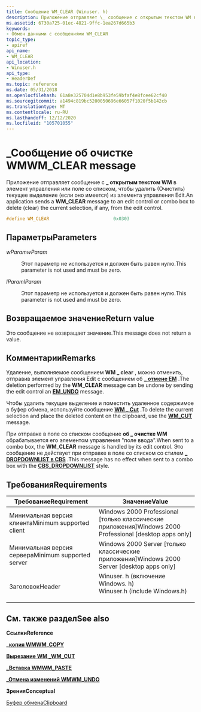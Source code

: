 ```yaml
---
title: Сообщение WM_CLEAR (Winuser. h)
description: Приложение отправляет \_ сообщение с открытым текстом WM в элемент управления или поле со списком, чтобы удалить (Очистить) текущее выделение (если оно имеется) из элемента управления Edit.
ms.assetid: 6730a725-01ec-4821-9ffc-1ea267d665b3
keywords:
- Обмен данными с сообщениями WM_CLEAR
topic_type:
- apiref
api_name:
- WM_CLEAR
api_location:
- Winuser.h
api_type:
- HeaderDef
ms.topic: reference
ms.date: 05/31/2018
ms.openlocfilehash: 61a8e325704d1e8b953fe59bfaf4e8fcee62cf40
ms.sourcegitcommit: a1494c819bc5200050696e66057f1020f5b142cb
ms.translationtype: MT
ms.contentlocale: ru-RU
ms.lasthandoff: 12/12/2020
ms.locfileid: "105701055"
---
```

# <a name="wm_clear-message"></a><span data-ttu-id="2b288-104">\_Сообщение об очистке WM</span><span class="sxs-lookup"><span data-stu-id="2b288-104">WM\_CLEAR message</span></span>

<span data-ttu-id="2b288-105">Приложение отправляет сообщение с **\_ открытым текстом WM** в элемент управления или поле со списком, чтобы удалить (Очистить) текущее выделение (если оно имеется) из элемента управления Edit.</span><span class="sxs-lookup"><span data-stu-id="2b288-105">An application sends a **WM\_CLEAR** message to an edit control or combo box to delete (clear) the current selection, if any, from the edit control.</span></span>


```C++
#define WM_CLEAR                        0x0303
```



## <a name="parameters"></a><span data-ttu-id="2b288-106">Параметры</span><span class="sxs-lookup"><span data-stu-id="2b288-106">Parameters</span></span>

<dl> <dt>

<span data-ttu-id="2b288-107">*wParam*</span><span class="sxs-lookup"><span data-stu-id="2b288-107">*wParam*</span></span> 
</dt> <dd>

<span data-ttu-id="2b288-108">Этот параметр не используется и должен быть равен нулю.</span><span class="sxs-lookup"><span data-stu-id="2b288-108">This parameter is not used and must be zero.</span></span>

</dd> <dt>

<span data-ttu-id="2b288-109">*lParam*</span><span class="sxs-lookup"><span data-stu-id="2b288-109">*lParam*</span></span> 
</dt> <dd>

<span data-ttu-id="2b288-110">Этот параметр не используется и должен быть равен нулю.</span><span class="sxs-lookup"><span data-stu-id="2b288-110">This parameter is not used and must be zero.</span></span>

</dd> </dl>

## <a name="return-value"></a><span data-ttu-id="2b288-111">Возвращаемое значение</span><span class="sxs-lookup"><span data-stu-id="2b288-111">Return value</span></span>

<span data-ttu-id="2b288-112">Это сообщение не возвращает значение.</span><span class="sxs-lookup"><span data-stu-id="2b288-112">This message does not return a value.</span></span>

## <a name="remarks"></a><span data-ttu-id="2b288-113">Комментарии</span><span class="sxs-lookup"><span data-stu-id="2b288-113">Remarks</span></span>

<span data-ttu-id="2b288-114">Удаление, выполняемое сообщением **WM \_ clear** , можно отменить, отправив элемент управления Edit с сообщением об [**\_ отмене EM**](../controls/em-undo.md) .</span><span class="sxs-lookup"><span data-stu-id="2b288-114">The deletion performed by the **WM\_CLEAR** message can be undone by sending the edit control an [**EM\_UNDO**](../controls/em-undo.md) message.</span></span>

<span data-ttu-id="2b288-115">Чтобы удалить текущее выделение и поместить удаленное содержимое в буфер обмена, используйте сообщение [**WM \_ Cut**](wm-cut.md) .</span><span class="sxs-lookup"><span data-stu-id="2b288-115">To delete the current selection and place the deleted content on the clipboard, use the [**WM\_CUT**](wm-cut.md) message.</span></span>

<span data-ttu-id="2b288-116">При отправке в поле со списком сообщение **об \_ очистке WM** обрабатывается его элементом управления "поле ввода".</span><span class="sxs-lookup"><span data-stu-id="2b288-116">When sent to a combo box, the **WM\_CLEAR** message is handled by its edit control.</span></span> <span data-ttu-id="2b288-117">Это сообщение не действует при отправке в поле со списком со стилем [**\_ DROPDOWNLIST в CBS**](../controls/combo-box-styles.md) .</span><span class="sxs-lookup"><span data-stu-id="2b288-117">This message has no effect when sent to a combo box with the [**CBS\_DROPDOWNLIST**](../controls/combo-box-styles.md) style.</span></span>

## <a name="requirements"></a><span data-ttu-id="2b288-118">Требования</span><span class="sxs-lookup"><span data-stu-id="2b288-118">Requirements</span></span>



| <span data-ttu-id="2b288-119">Требование</span><span class="sxs-lookup"><span data-stu-id="2b288-119">Requirement</span></span> | <span data-ttu-id="2b288-120">Значение</span><span class="sxs-lookup"><span data-stu-id="2b288-120">Value</span></span> |
|-------------------------------------|----------------------------------------------------------------------------------------------------------|
| <span data-ttu-id="2b288-121">Минимальная версия клиента</span><span class="sxs-lookup"><span data-stu-id="2b288-121">Minimum supported client</span></span><br/> | <span data-ttu-id="2b288-122">Windows 2000 Professional \[только классические приложения\]</span><span class="sxs-lookup"><span data-stu-id="2b288-122">Windows 2000 Professional \[desktop apps only\]</span></span><br/>                                               |
| <span data-ttu-id="2b288-123">Минимальная версия сервера</span><span class="sxs-lookup"><span data-stu-id="2b288-123">Minimum supported server</span></span><br/> | <span data-ttu-id="2b288-124">Windows 2000 Server \[только классические приложения\]</span><span class="sxs-lookup"><span data-stu-id="2b288-124">Windows 2000 Server \[desktop apps only\]</span></span><br/>                                                     |
| <span data-ttu-id="2b288-125">Заголовок</span><span class="sxs-lookup"><span data-stu-id="2b288-125">Header</span></span><br/>                   | <dl> <span data-ttu-id="2b288-126"><dt>Winuser. h (включение Windows. h)</dt></span><span class="sxs-lookup"><span data-stu-id="2b288-126"><dt>Winuser.h (include Windows.h)</dt></span></span> </dl> |



## <a name="see-also"></a><span data-ttu-id="2b288-127">См. также раздел</span><span class="sxs-lookup"><span data-stu-id="2b288-127">See also</span></span>

<dl> <dt>

<span data-ttu-id="2b288-128">**Ссылки**</span><span class="sxs-lookup"><span data-stu-id="2b288-128">**Reference**</span></span>
</dt> <dt>

[<span data-ttu-id="2b288-129">**\_копия WM**</span><span class="sxs-lookup"><span data-stu-id="2b288-129">**WM\_COPY**</span></span>](wm-copy.md)
</dt> <dt>

[<span data-ttu-id="2b288-130">**Вырезание WM \_**</span><span class="sxs-lookup"><span data-stu-id="2b288-130">**WM\_CUT**</span></span>](wm-cut.md)
</dt> <dt>

[<span data-ttu-id="2b288-131">**\_Вставка WM**</span><span class="sxs-lookup"><span data-stu-id="2b288-131">**WM\_PASTE**</span></span>](wm-paste.md)
</dt> <dt>

[<span data-ttu-id="2b288-132">**\_Отмена изменений WM**</span><span class="sxs-lookup"><span data-stu-id="2b288-132">**WM\_UNDO**</span></span>](/windows/desktop/Controls/wm-undo)
</dt> <dt>

<span data-ttu-id="2b288-133">**Зрения**</span><span class="sxs-lookup"><span data-stu-id="2b288-133">**Conceptual**</span></span>
</dt> <dt>

[<span data-ttu-id="2b288-134">Буфер обмена</span><span class="sxs-lookup"><span data-stu-id="2b288-134">Clipboard</span></span>](clipboard.md)
</dt> </dl>

 

